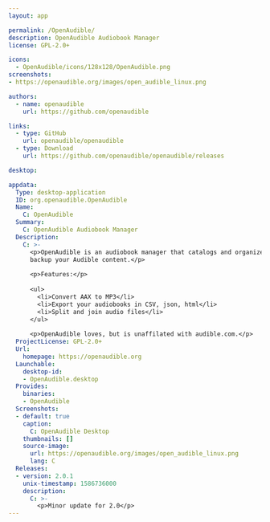 ```yaml
---
layout: app

permalink: /OpenAudible/
description: OpenAudible Audiobook Manager
license: GPL-2.0+

icons:
  - OpenAudible/icons/128x128/OpenAudible.png
screenshots:
- https://openaudible.org/images/open_audible_linux.png

authors:
  - name: openaudible
    url: https://github.com/openaudible

links:
  - type: GitHub
    url: openaudible/openaudible
  - type: Download
    url: https://github.com/openaudible/openaudible/releases

desktop:

appdata:
  Type: desktop-application
  ID: org.openaudible.OpenAudible
  Name:
    C: OpenAudible
  Summary:
    C: OpenAudible Audiobook Manager
  Description:
    C: >-
      <p>OpenAudible is an audiobook manager that catalogs and organizes your audiobooks. It can automatically download and
      backup your Audible content.</p>
  
      <p>Features:</p>
  
      <ul>
        <li>Convert AAX to MP3</li>
        <li>Export your audiobooks in CSV, json, html</li>
        <li>Split and join audio files</li>
      </ul>
  
      <p>OpenAudible loves, but is unaffilated with audible.com.</p>
  ProjectLicense: GPL-2.0+
  Url:
    homepage: https://openaudible.org
  Launchable:
    desktop-id:
    - OpenAudible.desktop
  Provides:
    binaries:
    - OpenAudible
  Screenshots:
  - default: true
    caption:
      C: OpenAudible Desktop
    thumbnails: []
    source-image:
      url: https://openaudible.org/images/open_audible_linux.png
      lang: C
  Releases:
  - version: 2.0.1
    unix-timestamp: 1586736000
    description:
      C: >-
        <p>Minor update for 2.0</p>
---
```

